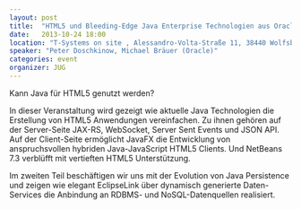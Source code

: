 ```yaml
---
layout: post
title:  "HTML5 und Bleeding-Edge Java Enterprise Technologien aus Oracle Sicht"
date:   2013-10-24 18:00
location: "T-Systems on site , Alessandro-Volta-Straße 11, 38440 Wolfsburg"
speaker: "Peter Doschkinow, Michael Bräuer (Oracle)"
categories: event
organizer: JUG
---
```

Kann Java für HTML5 genutzt werden?

In dieser Veranstaltung wird gezeigt wie aktuelle Java Technologien die Erstellung von HTML5 Anwendungen vereinfachen.
Zu ihnen gehören auf der Server-Seite JAX-RS, WebSocket, Server Sent Events und JSON API.
Auf der Client-Seite ermöglicht JavaFX die Entwicklung von anspruchsvollen hybriden Java-JavaScript HTML5 Clients.
Und NetBeans 7.3 verblüfft mit vertieften HTML5 Unterstützung.

Im zweiten Teil beschäftigen wir uns mit der Evolution von Java Persistence und zeigen wie elegant EclipseLink über
dynamisch generierte Daten-Services die Anbindung an RDBMS- und NoSQL-Datenquellen realisiert.
